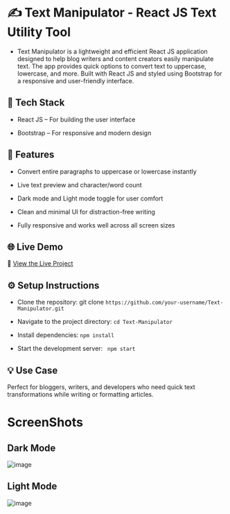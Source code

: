 # ✍️ Text Manipulator - React JS Text Utility Tool
- Text Manipulator is a lightweight and efficient React JS application designed to help blog writers and content creators easily manipulate text. The app provides quick options to convert text to uppercase, lowercase, and more. Built with React JS and styled using Bootstrap for a responsive and user-friendly interface.

## 🔧 Tech Stack
- React JS – For building the user interface

- Bootstrap – For responsive and modern design

## 🚀 Features
- Convert entire paragraphs to uppercase or lowercase instantly

- Live text preview and character/word count

- Dark mode and Light mode toggle for user comfort

- Clean and minimal UI for distraction-free writing

- Fully responsive and works well across all screen sizes

## 🌐 Live Demo
🔗 [View the Live Project](https://dhwanit007.github.io/Text-Manipulator/)

## ⚙️ Setup Instructions
- Clone the repository:
git clone ```https://github.com/your-username/Text-Manipulator.git```

- Navigate to the project directory:
```cd Text-Manipulator```

- Install dependencies:
```npm install```

- Start the development server:
``` npm start```

## 💡 Use Case
Perfect for bloggers, writers, and developers who need quick text transformations while writing or formatting articles.

# ScreenShots
## Dark Mode
![image](https://github.com/user-attachments/assets/2d49b62d-7a3a-4ca8-bdd6-50df94182f55)

## Light Mode
![image](https://github.com/user-attachments/assets/7ff97559-64af-4d8b-b37a-5545cfc87e3d)
